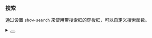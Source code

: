 ### 搜索

通过设置 `show-search` 来使用带搜索框的穿梭框，可以自定义搜索函数。

<div class="cell-demo vp-raw">
  <yc-transfer
    show-search
    :data="data"
    :default-value="value"
    :source-input-search-props="{
      placeholder: 'source item search',
    }"
    :target-input-search-props="{
      placeholder: 'target item search',
    }" />
</div>

<script setup>
const data = Array(8)
  .fill(undefined)
  .map((_, index) => ({
    value: `option${index + 1}`,
    label: `Option ${index + 1}`,
  }));
const value = ['option1', 'option3', 'option5'];
</script>

<details>
<summary>
 <button class="code-btn"  >
    <icon-code />
 </button>
</summary>

```vue
<template>
  <yc-transfer
    show-search
    :data="data"
    :default-value="value"
    :source-input-search-props="{
      placeholder: 'source item search',
    }"
    :target-input-search-props="{
      placeholder: 'target item search',
    }" />
</template>

<script setup>
const data = Array(8)
  .fill(undefined)
  .map((_, index) => ({
    value: `option${index + 1}`,
    label: `Option ${index + 1}`,
  }));
const value = ['option1', 'option3', 'option5'];
</script>
```

</details>

